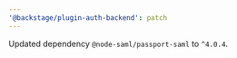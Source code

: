 ```yaml
---
'@backstage/plugin-auth-backend': patch
---
```


Updated dependency `@node-saml/passport-saml` to `^4.0.4`.
